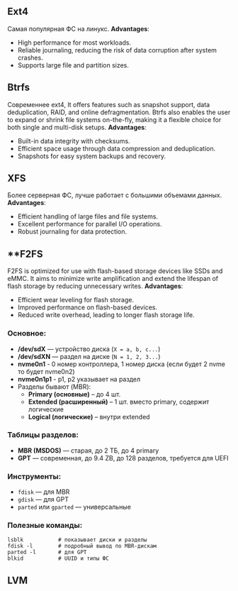 ## **Ext4**

Самая популярная ФС на линукс. 
**Advantages**:
- High performance for most workloads.
- Reliable journaling, reducing the risk of data corruption after system crashes.
- Supports large file and partition sizes.
## **Btrfs**

Современнее ext4, It offers features such as snapshot support, data deduplication, RAID, and online defragmentation. Btrfs also enables the user to expand or shrink file systems on-the-fly, making it a flexible choice for both single and multi-disk setups.
**Advantages**:
- Built-in data integrity with checksums.
- Efficient space usage through data compression and deduplication.
- Snapshots for easy system backups and recovery.
## **XFS**

Более серверная ФС, лучше работает с большими объемами данных.
**Advantages**:
- Efficient handling of large files and file systems.
- Excellent performance for parallel I/O operations.
- Robust journaling for data protection.
## **F2FS

F2FS is optimized for use with flash-based storage devices like SSDs and eMMC.
It aims to minimize write amplification and extend the lifespan of flash storage by reducing unnecessary writes.
**Advantages**:
- Efficient wear leveling for flash storage.
- Improved performance on flash-based devices.
- Reduced write overhead, leading to longer flash storage life.
### Основное:
- **/dev/sdX** — устройство диска (`X = a, b, c...`)
- **/dev/sdXN** — раздел на диске (`N = 1, 2, 3...`)
- **nvme0n1** - 0 номер контроллера, 1 номер диска (если будет 2 nvme то будет nvme0n2)
- **nvme0n1p1** - p1, p2 указывает на раздел
- Разделы бывают (MBR):
    - **Primary (основные)** – до 4 шт.
    - **Extended (расширенный)** – 1 шт. вместо primary, содержит логические
    - **Logical (логические)** – внутри extended

### Таблицы разделов:
- **MBR (MSDOS)** — старая, до 2 ТБ, до 4 primary
- **GPT** — современная, до 9.4 ZB, до 128 разделов, требуется для UEFI

### Инструменты:
- `fdisk` — для MBR
- `gdisk` — для GPT
- `parted` или `gparted` — универсальные

### Полезные команды:

```
lsblk           # показывает диски и разделы 
fdisk -l        # подробный вывод по MBR-дискам 
parted -l       # для GPT 
blkid           # UUID и типы ФС
```

## LVM
